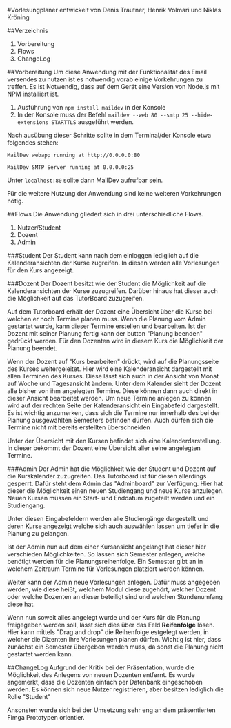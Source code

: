 #Vorlesungplaner 
entwickelt von Denis Trautner, Henrik Volmari und Niklas Kröning

##Verzeichnis
1. Vorbereitung
2. Flows
3. ChangeLog

##Vorbereitung
Um diese Anwendung mit der Funktionalität des Email versendes zu nutzen ist es notwendig vorab einige Vorkehrungen zu treffen.
Es ist Notwendig, dass auf dem Gerät eine Version von Node.js mit NPM installiert ist.

1. Ausführung von `npm install maildev` in der Konsole
2. In der Konsole muss der Befehl `maildev --web 80 --smtp 25 --hide-extensions STARTTLS` ausgeführt werden.

Nach ausübung dieser Schritte sollte in dem Terminal/der Konsole etwa folgendes stehen: 

`MailDev webapp running at http://0.0.0.0:80`

`MailDev SMTP Server running at 0.0.0.0:25`

Unter `localhost:80` sollte dann MailDev aufrufbar sein.

Für die weitere Nutzung der Anwendung sind keine weiteren Vorkehrungen nötig.

##Flows
Die Anwendung gliedert sich in drei unterschiedliche Flows.

1. Nutzer/Student
2. Dozent
3. Admin

###Student
Der Student kann nach dem einloggen lediglich auf die Kalenderansichten der Kurse zugreifen. In diesen werden alle Vorlesungen für den Kurs angezeigt.

###Dozent
Der Dozent besitzt wie der Student die Möglichkeit auf die Kalenderansichten der Kurse zuzugreifen. Darüber hinaus hat dieser auch die Möglichkeit auf das TutorBoard zuzugreifen.

Auf dem Tutorboard erhält der Dozent eine Übersicht über die Kurse bei welchen er noch Termine planen muss. Wenn die Planung vom Admin gestartet wurde, kann dieser Termine erstellen und bearbeiten.
Ist der Dozent mit seiner Planung fertig kann der button "Planung beenden" gedrückt werden. Für den Dozenten wird in diesem Kurs die Möglichkeit der Planung beendet.

Wenn der Dozent auf "Kurs bearbeiten" drückt, wird auf die Planungsseite des Kurses weitergeleitet. Hier wird eine Kalenderansicht dargestellt mit allen Terminen des Kurses.
Diese lässt sich auch in der Ansicht von Monat auf Woche und Tagesansicht ändern.
Unter dem Kalender sieht der Dozent alle bisher von ihm angelegten Termine. Diese können dann auch direkt in dieser Ansicht bearbeitet werden.
Um neue Termine anlegen zu können wird auf der rechten Seite der Kalenderansicht ein Eingabefeld dargestellt.
Es ist wichtig anzumerken, dass sich die Termine nur innerhalb des bei der Planung ausgewählten Semesters befinden dürfen.
Auch dürfen sich die Termine nicht mit bereits erstellten überschneiden

Unter der Übersicht mit den Kursen befindet sich eine Kalenderdarstellung.
In dieser bekommt der Dozent eine Übersicht aller seine angelegten Termine.

###Admin
Der Admin hat die Möglichkeit wie der Student und Dozent auf die Kurskalender zuzugreifen. Das Tutorboard ist für diesen allerdings gesperrt.
Dafür steht dem Admin das "Adminboard" zur Verfügung. Hier hat dieser die Möglichkeit einen neuen Studiengang und neue Kurse anzulegen.
Neuen Kursen müssen ein Start- und Enddatum zugeteilt werden und ein Studiengang.

Unter diesen Eingabefeldern werden alle Studiengänge dargestellt und deren Kurse angezeigt welche sich auch auswählen lassen um tiefer in die Planung zu gelangen.

Ist der Admin nun auf dem einer Kursansicht angelangt hat dieser hier verschieden Möglichkeiten.
So lassen sich Semester anlegen, welche benötigt werden für die Planungsreihenfolge.
Ein Semester gibt an in welchem Zeitraum Termine für Vorlesungen platziert werden können.

Weiter kann der Admin neue Vorlesungen anlegen.
Dafür muss angegeben werden, wie diese heißt, welchem Modul diese zugehört, welcher Dozent oder welche Dozenten an dieser beteiligt sind und welchen Stundenumfang diese hat.

Wenn nun soweit alles angelegt wurde und der Kurs für die Planung freigegeben werden soll, lässt sich dies über das Feld **Reifenfolge** lösen.
Hier kann mittels "Drag and drop" die Reihenfolge estgelegt werden, in welcher die Dizenten ihre Vorlesungen planen dürfen.
Wichtig ist hier, dass zunächst ein Semester übergeben werden muss, da sonst die Planung nicht gestartet werden kann.

##ChangeLog
Aufgrund der Kritik bei der Präsentation, wurde die Möglichkeit des Anlegens von neuen Dozenten entfernt.
Es wurde angemerkt, dass die Dozenten einfach per Datenbank eingeschoben werden. 
Es können sich neue Nutzer registrieren, aber besitzen lediglich die Rolle "Student"

Ansonsten wurde sich bei der Umsetzung sehr eng an dem präsentierten Fimga Prototypen orientier.
